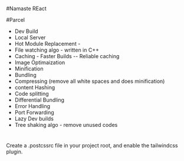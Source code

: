 #Namaste REact



#Parcel
- Dev Build
- Local Server
- Hot Module Replacement - 
- File watching algo - written in C++
- Caching - Faster Builds -- Reliable caching
- Image Optimaization
- Minification
- Bundling
- Compressing (remove all white spaces and does minification)
- content Hashing
- Code splitting
- Differential Bundling
- Error Handling
- Port Forwarding
- Lazy Dev builds
- Tree shaking algo - remove unused codes 


#


Create a .postcssrc file in your project root, and enable the tailwindcss plugin.

